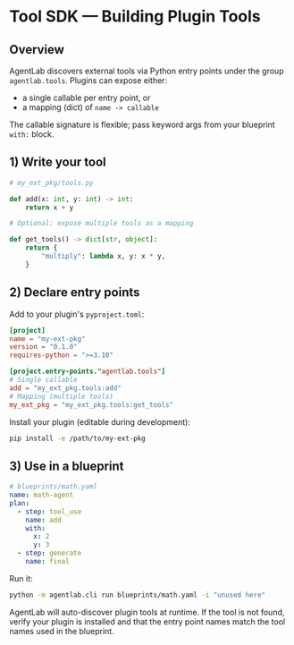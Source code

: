 # Tool SDK — Building Plugin Tools

## Overview
AgentLab discovers external tools via Python entry points under the group `agentlab.tools`.
Plugins can expose either:
- a single callable per entry point, or
- a mapping (dict) of `name -> callable`

The callable signature is flexible; pass keyword args from your blueprint `with:` block.

## 1) Write your tool
```python
# my_ext_pkg/tools.py

def add(x: int, y: int) -> int:
    return x + y

# Optional: expose multiple tools as a mapping

def get_tools() -> dict[str, object]:
    return {
        "multiply": lambda x, y: x * y,
    }
```

## 2) Declare entry points
Add to your plugin's `pyproject.toml`:
```toml
[project]
name = "my-ext-pkg"
version = "0.1.0"
requires-python = ">=3.10"

[project.entry-points."agentlab.tools"]
# Single callable
add = "my_ext_pkg.tools:add"
# Mapping (multiple tools)
my_ext_pkg = "my_ext_pkg.tools:get_tools"
```

Install your plugin (editable during development):
```bash
pip install -e /path/to/my-ext-pkg
```

## 3) Use in a blueprint
```yaml
# blueprints/math.yaml
name: math-agent
plan:
  - step: tool_use
    name: add
    with:
      x: 2
      y: 3
  - step: generate
    name: final
```

Run it:
```bash
python -m agentlab.cli run blueprints/math.yaml -i "unused here"
```

AgentLab will auto-discover plugin tools at runtime. If the tool is not found, verify your plugin is installed and that the entry point names match the tool names used in the blueprint.


